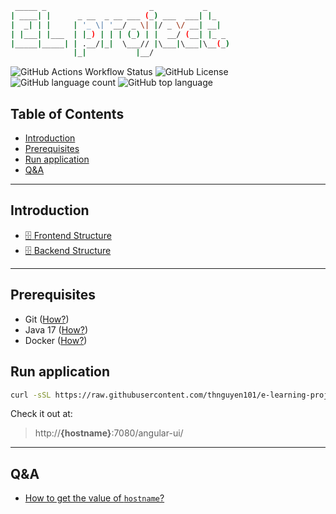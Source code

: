 ```bash
 _____ _                       _           _
| ____| |      _ __  _ __ ___ (_) ___  ___| |_
|  _| | |     | '_ \| '__/ _ \| |/ _ \/ __| __|
| |___| |___  | |_) | | | (_) | |  __/ (__| |_ _
|_____|_____| | .__/|_|  \___// |\___|\___|\__(_)
              |_|           |__/
```

![GitHub Actions Workflow Status](https://img.shields.io/github/actions/workflow/status/thnguyen101/e-learning-project/.github%2Fworkflows%2Fcommit-stage.yaml)
![GitHub License](https://img.shields.io/github/license/thnguyen101/e-learning-project)
![GitHub language count](https://img.shields.io/github/languages/count/thnguyen101/e-learning-project)
![GitHub top language](https://img.shields.io/github/languages/top/thnguyen101/e-learning-project)

## Table of Contents
<!-- TOC -->
  * [Introduction](#introduction)
  * [Prerequisites](#prerequisites)
  * [Run application](#run-application)
  * [Q&A](#qa)
<!-- TOC -->
---
## Introduction
- [🗄️ Frontend Structure](docs/frontend_structure.md)
- [🗄️ Backend Structure](docs/backend_structure.md)
---

## Prerequisites
- Git ([How?](docs/how_to_install_git.md))
- Java 17 ([How?](docs/how_to_install_java.md))
- Docker ([How?](docs/how_to_install_docker.md))

## Run application
```bash
curl -sSL https://raw.githubusercontent.com/thnguyen101/e-learning-project/main/install.sh | bash
```
Check it out at:
> http://**{hostname}**:7080/angular-ui/ 

---

## Q&A
- [How to get the value of `hostname`?](docs/how_to_get_the_value_of_hostname.md)
